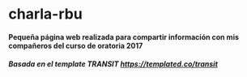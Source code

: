 # charla-rbu

#### Pequeña página web realizada para compartir información con mis compañeros del curso de oratoria 2017

##### Basada en el template TRANSIT https://templated.co/transit
